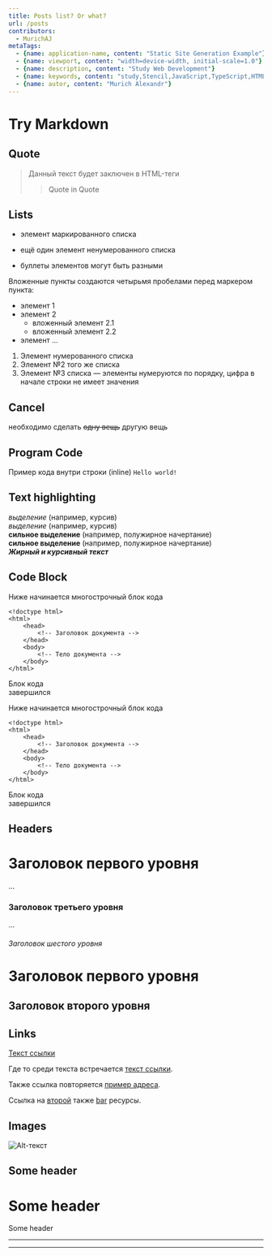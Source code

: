 ```yaml
---
title: Posts list? Or what?
url: /posts
contributors:
  - MurichAJ
metaTags: 
  - {name: application-name, content: "Static Site Generation Example"}
  - {name: viewport, content: "width=device-width, initial-scale=1.0"}
  - {name: description, content: "Study Web Development"}
  - {name: keywords, content: "study,Stencil,JavaScript,TypeScript,HTML,SSG"}
  - {name: autor, content: "Murich Alexandr"}
---
```


# Try Markdown
## Quote
> Данный текст будет заключен в HTML-теги <blockquote>Quote in Quote</blockquote>

## Lists
<!-- * list
- first el
- second el -->
* элемент маркированного списка
- ещё один элемент ненумерованного списка
+ буллеты элементов могут быть разными

Вложенные пункты создаются четырьмя пробелами перед маркером пункта:

* элемент 1
* элемент 2
    * вложенный элемент 2.1
    * вложенный элемент 2.2
* элемент ...

1. Элемент нумерованного списка
2. Элемент №2 того же списка
9. Элемент №3 списка — элементы нумеруются по порядку, цифра в начале строки не имеет значения

## Cancel
необходимо сделать ~~одну вещь~~ другую вещь

## Program Code
Пример кода внутри строки (inline) `Hello world!`


## Text highlighting
*выделение* (например, курсив)  
_выделение_ (например, курсив)  
__сильное выделение__ (например, полужирное начертание)  
**сильное выделение** (например, полужирное начертание)  
***Жирный и курсивный текст***

## Code Block
Ниже начинается многострочный блок кода

    <!doctype html>
    <html>
        <head>
            <!-- Заголовок документа -->
        </head>
        <body>
            <!-- Тело документа -->
        </body>
    </html>

Блок кода  
завершился

Ниже начинается многострочный блок кода
```
<!doctype html>
<html>
    <head>
        <!-- Заголовок документа -->
    </head>
    <body>
        <!-- Тело документа -->
    </body>
</html>
```

Блок кода  
завершился

## Headers
# Заголовок первого уровня
...
### Заголовок третьего уровня
...
###### Заголовок шестого уровня
Заголовок первого уровня
========================

Заголовок второго уровня
------------------------

## Links
[Текст ссылки](http://example.com/ "Необязательный заголовок ссылки")

Где то среди текста встречается [текст ссылки][example].

Также ссылка повторяется [пример адреса][Example].

Ссылка на [второй][Foo] также [bar][] ресурсы.

[example]: http://example.com/ "==Необязательный заголовок ссылки"
[foo]: http://example.net/ '..Необязательный заголовок ссылки'
[Bar]: http://example.edu/ (!!Необязательный заголовок ссылки)

## Images
![Alt-текст](/assets/images/Unknown.jpg "Заголовок изображения")

Some header
---
Some header
===
Some header
***
***